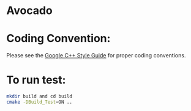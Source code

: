 Avocado
===

# Coding Convention:
Please see the [Google C++ Style Guide](https://google.github.io/styleguide/cppguide.html) for proper coding conventions.

# To run test:
```bash
mkdir build and cd build
cmake -DBuild_Test=ON ..
```

